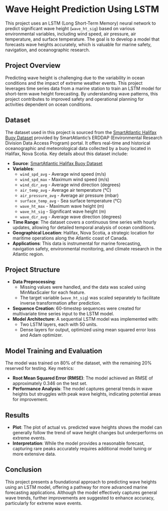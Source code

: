 # Wave Height Prediction Using LSTM

This project uses an LSTM (Long Short-Term Memory) neural network to predict significant wave height (`wave_ht_sig`) based on various environmental variables, including wind speed, air pressure, air temperature, and surface temperature. The goal is to develop a model that forecasts wave heights accurately, which is valuable for marine safety, navigation, and oceanographic research.

## Project Overview

Predicting wave height is challenging due to the variability in ocean conditions and the impact of extreme weather events. This project leverages time series data from a marine station to train an LSTM model for short-term wave height forecasting. By understanding wave patterns, this project contributes to improved safety and operational planning for activities dependent on ocean conditions.

## Dataset

The dataset used in this project is sourced from the [SmartAtlantic Halifax Buoy Dataset](https://www.smartatlantic.ca/erddap/tabledap/SMA_halifax.html) provided by SmartAtlantic’s ERDDAP (Environmental Research Division Data Access Program) portal. It offers real-time and historical oceanographic and meteorological data collected by a buoy located in Halifax, Nova Scotia. Key details about this dataset include:

- **Source**: [SmartAtlantic Halifax Buoy Dataset](https://www.smartatlantic.ca/erddap/tabledap/SMA_halifax.html)
- **Variables**:
  - `wind_spd_avg` - Average wind speed (m/s)
  - `wind_spd_max` - Maximum wind speed (m/s)
  - `wind_dir_avg` - Average wind direction (degrees)
  - `air_temp_avg` - Average air temperature (°C)
  - `air_pressure_avg` - Average air pressure (mbar)
  - `surface_temp_avg` - Sea surface temperature (°C)
  - `wave_ht_max` - Maximum wave height (m)
  - `wave_ht_sig` - Significant wave height (m)
  - `wave_dir_avg` - Average wave direction (degrees)
- **Time Range**: The dataset covers a continuous time series with hourly updates, allowing for detailed temporal analysis of ocean conditions.
- **Geographical Location**: Halifax, Nova Scotia, a strategic location for maritime operations along the Atlantic coast of Canada.
- **Applications**: This data is instrumental for marine forecasting, navigation safety, environmental monitoring, and climate research in the Atlantic region.

## Project Structure

- **Data Preprocessing**:
  - Missing values were handled, and the data was scaled using MinMaxScaler for each feature.
  - The target variable (`wave_ht_sig`) was scaled separately to facilitate inverse transformation after prediction.
- **Sequence Creation**: 60-timestep sequences were created for multivariate time series input to the LSTM model.
- **Model Architecture**: A sequential LSTM model was implemented with:
  - Two LSTM layers, each with 50 units.
  - Dense layers for output, optimized using mean squared error loss and Adam optimizer.

## Model Training and Evaluation

The model was trained on 80% of the dataset, with the remaining 20% reserved for testing. Key metrics:
- **Root Mean Squared Error (RMSE)**: The model achieved an RMSE of approximately 0.346 on the test set.
- **Performance Analysis**: The model captures general trends in wave heights but struggles with peak wave heights, indicating potential areas for improvement.

## Results

- **Plot**: The plot of actual vs. predicted wave heights shows the model can generally follow the trend of wave height changes but underperforms on extreme events.
- **Interpretation**: While the model provides a reasonable forecast, capturing rare peaks accurately requires additional model tuning or more extensive data.

## Conclusion

This project presents a foundational approach to predicting wave heights using an LSTM model, offering a pathway for more advanced marine forecasting applications. Although the model effectively captures general wave trends, further improvements are suggested to enhance accuracy, particularly for extreme wave events.
